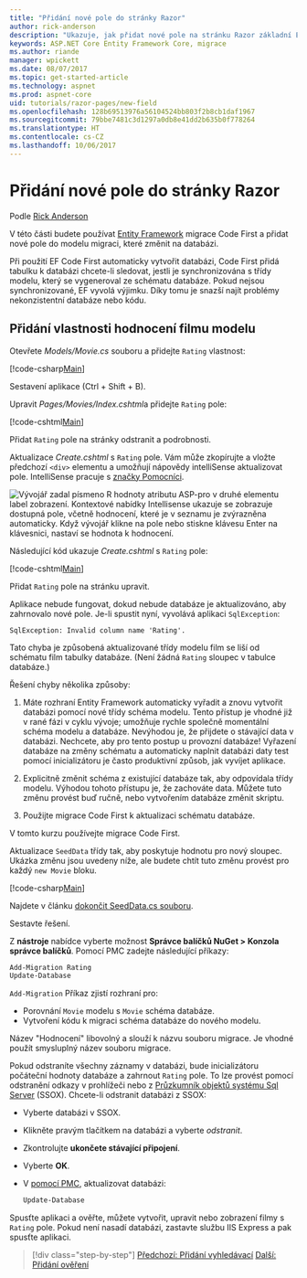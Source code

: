 ```yaml
---
title: "Přidání nové pole do stránky Razor"
author: rick-anderson
description: "Ukazuje, jak přidat nové pole na stránku Razor základní Entity Framework"
keywords: ASP.NET Core Entity Framework Core, migrace
ms.author: riande
manager: wpickett
ms.date: 08/07/2017
ms.topic: get-started-article
ms.technology: aspnet
ms.prod: aspnet-core
uid: tutorials/razor-pages/new-field
ms.openlocfilehash: 128b69513976a56104524bb803f2b8cb1daf1967
ms.sourcegitcommit: 79bbe7481c3d1297a0db8e41dd2b635b0f778264
ms.translationtype: HT
ms.contentlocale: cs-CZ
ms.lasthandoff: 10/06/2017
---
```

# <a name="adding-a-new-field-to-a-razor-page"></a>Přidání nové pole do stránky Razor

Podle [Rick Anderson](https://twitter.com/RickAndMSFT)

V této části budete používat [Entity Framework](https://docs.microsoft.com/ef/core/get-started/aspnetcore/new-db) migrace Code First a přidat nové pole do modelu migraci, které změnit na databázi.

Při použití EF Code First automaticky vytvořit databázi, Code First přidá tabulku k databázi chcete-li sledovat, jestli je synchronizována s třídy modelu, který se vygeneroval ze schématu databáze. Pokud nejsou synchronizované, EF vyvolá výjimku. Díky tomu je snazší najít problémy nekonzistentní databáze nebo kódu.

## <a name="adding-a-rating-property-to-the-movie-model"></a>Přidání vlastnosti hodnocení filmu modelu

Otevřete *Models/Movie.cs* souboru a přidejte `Rating` vlastnost:

[!code-csharp[Main](razor-pages-start/sample/RazorPagesMovie/Models/MovieDateRating.cs?highlight=11&range=7-18)]

Sestavení aplikace (Ctrl + Shift + B).

Upravit *Pages/Movies/Index.cshtml*a přidejte `Rating` pole:

[!code-cshtml[Main](razor-pages-start/sample/RazorPagesMovie/Pages/Movies/Index.cshtml?highlight=40-42,61-63)]

Přidat `Rating` pole na stránky odstranit a podrobnosti.

Aktualizace *Create.cshtml* s `Rating` pole. Vám může zkopírujte a vložte předchozí `<div>` elementu a umožňují nápovědy intelliSense aktualizovat pole. IntelliSense pracuje s [značky Pomocníci](xref:mvc/views/tag-helpers/intro).

![Vývojář zadal písmeno R hodnoty atributu ASP-pro v druhé elementu label zobrazení. Kontextové nabídky Intellisense ukazuje se zobrazuje dostupná pole, včetně hodnocení, které je v seznamu je zvýrazněna automaticky. Když vývojář klikne na pole nebo stiskne klávesu Enter na klávesnici, nastaví se hodnota k hodnocení.](new-field/_static/cr.png)

Následující kód ukazuje *Create.cshtml* s `Rating` pole:

[!code-cshtml[Main](razor-pages-start/sample/RazorPagesMovie/Pages/Movies/Create.cshtml?highlight=36-40)]

Přidat `Rating` pole na stránku upravit.

Aplikace nebude fungovat, dokud nebude databáze je aktualizováno, aby zahrnovalo nové pole. Je-li spustit nyní, vyvolává aplikaci `SqlException`:

```
SqlException: Invalid column name 'Rating'.
```

Tato chyba je způsobená aktualizované třídy modelu film se liší od schématu film tabulky databáze. (Není žádná `Rating` sloupec v tabulce databáze.)

Řešení chyby několika způsoby:

1. Máte rozhraní Entity Framework automaticky vyřadit a znovu vytvořit databázi pomocí nové třídy schéma modelu. Tento přístup je vhodné již v rané fázi v cyklu vývoje; umožňuje rychle společně momentální schéma modelu a databáze. Nevýhodou je, že přijdete o stávající data v databázi. Nechcete, aby pro tento postup u provozní databáze! Vyřazení databáze na změny schématu a automaticky naplnit databázi daty test pomocí inicializátoru je často produktivní způsob, jak vyvíjet aplikace.

2. Explicitně změnit schéma z existující databáze tak, aby odpovídala třídy modelu. Výhodou tohoto přístupu je, že zachováte data. Můžete tuto změnu provést buď ručně, nebo vytvořením databáze změnit skriptu.

3. Použijte migrace Code First k aktualizaci schématu databáze.

V tomto kurzu používejte migrace Code First.

Aktualizace `SeedData` třídy tak, aby poskytuje hodnotu pro nový sloupec. Ukázka změnu jsou uvedeny níže, ale budete chtít tuto změnu provést pro každý `new Movie` bloku.

[!code-csharp[Main](razor-pages-start/sample/RazorPagesMovie/Models/SeedDataRating.cs?name=snippet1&highlight=8)]

Najdete v článku [dokončit SeedData.cs souboru](https://github.com/aspnet/Docs/blob/master/aspnetcore/tutorials/razor-pages/razor-pages-start/sample/RazorPagesMovie/Models/SeedDataRating.cs).

Sestavte řešení.

<a name="pmc"></a>Z **nástroje** nabídce vyberte možnost **Správce balíčků NuGet > Konzola správce balíčků**.
Pomocí PMC zadejte následující příkazy:

```powershell
Add-Migration Rating
Update-Database
```

`Add-Migration` Příkaz zjistí rozhraní pro:

* Porovnání `Movie` modelu s `Movie` schéma databáze.
* Vytvoření kódu k migraci schéma databáze do nového modelu.

Název "Hodnocení" libovolný a slouží k názvu souboru migrace. Je vhodné použít smysluplný název souboru migrace.

<a name="ssox"></a>Pokud odstraníte všechny záznamy v databázi, bude inicializátoru počáteční hodnoty databáze a zahrnout `Rating` pole. To lze provést pomocí odstranění odkazy v prohlížeči nebo z [Průzkumník objektů systému Sql Server](xref:tutorials/razor-pages/sql#ssox) (SSOX). Chcete-li odstranit databázi z SSOX:

* Vyberte databázi v SSOX.
* Klikněte pravým tlačítkem na databázi a vyberte *odstranit*.
* Zkontrolujte **ukončete stávající připojení**.
* Vyberte **OK**.
* V [pomocí PMC](xref:tutorials/razor-pages/new-field#pmc), aktualizovat databázi:

  ```powershell
  Update-Database
  ```

Spusťte aplikaci a ověřte, můžete vytvořit, upravit nebo zobrazení filmy s `Rating` pole. Pokud není nasadí databázi, zastavte službu IIS Express a pak spusťte aplikaci.

>[!div class="step-by-step"]
[Předchozí: Přidání vyhledávací](xref:tutorials/razor-pages/search)
[Další: Přidání ověření](xref:tutorials/razor-pages/validation)

